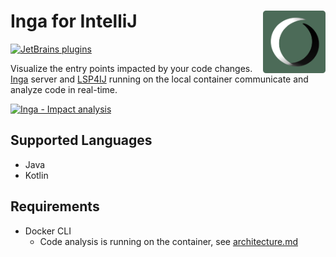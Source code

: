 # <img src="https://github.com/seachicken/inga/blob/main/.github/logo.png" align="right" width="100"> Inga for IntelliJ

[![JetBrains plugins](https://img.shields.io/jetbrains/plugin/v/24358-inga.svg)](https://plugins.jetbrains.com/plugin/24358-inga)

Visualize the entry points impacted by your code changes. [Inga](https://github.com/seachicken/inga) server and [LSP4IJ](https://github.com/redhat-developer/lsp4ij) running on the local container communicate and analyze code in real-time.

<a href="https://www.youtube.com/watch?v=D1PpRi0yvKY" target="_blank">
  <img src="https://img.youtube.com/vi/D1PpRi0yvKY/maxresdefault.jpg" alt="Inga - Impact analysis" width="480" height="270" />
</a>

## Supported Languages

- Java
- Kotlin

## Requirements

- Docker CLI
  - Code analysis is running on the container, see [architecture.md](https://github.com/seachicken/intellij-inga/blob/main/docs/architecture.md)
